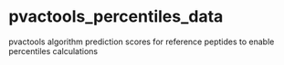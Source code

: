 # pvactools_percentiles_data
pvactools algorithm prediction scores for reference peptides to enable percentiles calculations
